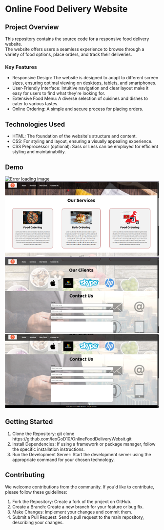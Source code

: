 <h1>Online Food Delivery Website</h1>
<h2>Project Overview</h2>
<p>This repository contains the source code for a responsive food delivery website. <br> The website offers users a seamless experience to browse through a variety of food options, place orders, and track their deliveries.</p>
<h3>Key Features</h3>
<ul>
  <li>Responsive Design: The website is designed to adapt to different screen sizes, ensuring optimal viewing on desktops, tablets, and smartphones.</li>
  <li>User-Friendly Interface: Intuitive navigation and clear layout make it easy for users to find what they're looking for.</li>
  <li>Extensive Food Menu: A diverse selection of cuisines and dishes to cater to various tastes.</li>
  <li>Online Ordering: A simple and secure process for placing orders.</li>
</ul>
<h2>Technologies Used</h2>
<ul>
  <li>HTML: The foundation of the website's structure and content.</li>
  <li>CSS:  For styling and layout, ensuring a visually appealing experience.</li>
  <li>CSS Preprocessor (optional): Sass or Less can be employed for efficient styling and maintainability.</li>
</ul>

<h2>Demo</h2>
<img src="onlineFoodDeliveryWebsite/ResponsiveFoodDalivaryWebsite/Demo1.png" alt="Error loading image">
<img src="onlineFoodDeliveryWebsite/ResponsiveFoodDalivaryWebsite/Demo2.png" alt="Error loading image">
<img src="onlineFoodDeliveryWebsite/ResponsiveFoodDalivaryWebsite/Demo3.png" alt="Error loading image">
<img src="onlineFoodDeliveryWebsite/ResponsiveFoodDalivaryWebsite/Demo4.png" alt="Error loading image">
<h2>Getting Started</h2>
<ol type = "1">
  <li>Clone the Repository: 
  git clone https://github.com/leoGoD10/OnlineFoodDeliveryWebsit.git</li>
  <li>Install Dependencies: If using a framework or package manager, follow the specific installation instructions.</li>
 <li>Run the Development Server: Start the development server using the appropriate command for your chosen technology.</li>
</ol>
<h2>Contributing</h2>
<p>We welcome contributions from the community. If you'd like to contribute, please follow these guidelines:</p>
<ol type = "1">
  <li>Fork the Repository: Create a fork of the project on GitHub.</li>
  <li>Create a Branch: Create a new branch for your feature or bug fix.</li>
  <li>Make Changes: Implement your changes and commit them.</li>
  <li>Submit a Pull Request: Send a pull request to the main repository, describing your changes.</li>
</ol>
